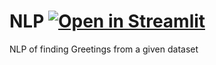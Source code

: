 # NLP [![Open in Streamlit](https://static.streamlit.io/badges/streamlit_badge_black_white.svg)](https://share.streamlit.io/misterharshil/nlp/main/first.py)
NLP of finding Greetings from a given dataset
